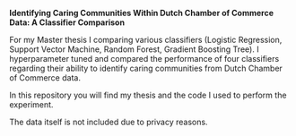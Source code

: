 **Identifying Caring Communities Within Dutch Chamber of Commerce Data: A Classifier Comparison**

For my Master thesis I comparing various classifiers (Logistic Regression, Support Vector Machine, Random Forest, Gradient Boosting Tree).
I hyperparameter tuned and compared the performance of four classifiers regarding their ability to identify caring communities from Dutch Chamber of Commerce data.

In this repository you will find my thesis and the code I used to perform the experiment.

The data itself is not included due to privacy reasons.
